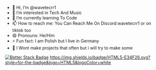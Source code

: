 - 👋 Hi, I’m @wavetecrr1
- 👀 I’m interested in Tech And Music
- 🌱 I’m currently learning To Code
- 📫 How to reach me: You Can Reach Me On Discord:wavetecrr1 or on tiktok too
- 😄 Pronouns: He/Him
- ⚡ Fun fact: I am Polish but I live in Germany
- 📱 I Wont make projects that often but i will try to make some

[![Better Stack Badge](https://uptime.betterstack.com/status-badges/v3/monitor/1tp6a.svg)](https://uptime.betterstack.com/?utm_source=status_badge) https://img.shields.io/badge/HTML5-E34F26.svg?style=for-the-badge&logo=HTML5&logoColor=white



<!---
wavetecrr1/wavetecrr1 is a ✨ special ✨ repository because its `README.md` (this file) appears on your GitHub profile.
You can click the Preview link to take a look at your changes.
--->
